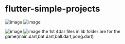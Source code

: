 # flutter-simple-projects
![image](https://user-images.githubusercontent.com/119007476/236648080-bf7c24e2-c3e4-4aa4-959f-628b431d058b.png)
![image](https://user-images.githubusercontent.com/119007476/236648281-881ef987-a7d5-4f54-b2c0-c7dd9d917409.png)

![image](https://user-images.githubusercontent.com/119007476/236648466-9531aa80-3394-48f0-b79e-d2b03e9546a3.png)
![image](https://user-images.githubusercontent.com/119007476/236648414-2c2f140d-1bbf-4e33-98ac-d94387d5cfd2.png)
the 1st 4dar files in lib folder are for the game(main.dart,bat.dart,ball.dart,pong.dart)
